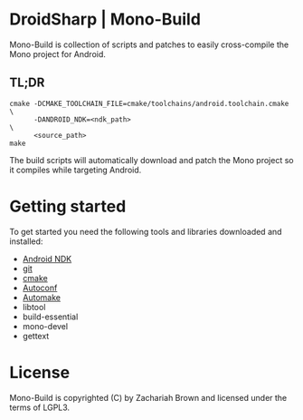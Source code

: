 # DroidSharp | Mono-Build

Mono-Build is collection of scripts and patches to easily cross-compile the Mono project for Android.

## TL;DR

    cmake -DCMAKE_TOOLCHAIN_FILE=cmake/toolchains/android.toolchain.cmake \
          -DANDROID_NDK=<ndk_path>                                        \
          <source_path>
    make

The build scripts will automatically download and patch the Mono project so it compiles while targeting Android.

# Getting started

To get started you need the following tools and libraries downloaded and installed:
* [Android NDK](http://developer.android.com/ndk/downloads/index.html)
* [git](https://git-scm.com/)
* [cmake](https://cmake.org)
* [Autoconf](http://www.gnu.org/software/autoconf/autoconf.html)
* [Automake](https://www.gnu.org/software/automake/)
* libtool
* build-essential
* mono-devel
* gettext

# License
Mono-Build is copyrighted (C) by Zachariah Brown and licensed under the terms of LGPL3.

